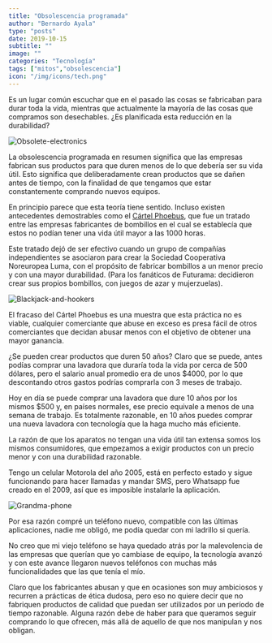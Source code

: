 ```yaml
---
title: "Obsolescencia programada"
author: "Bernardo Ayala"
type: "posts"
date: 2019-10-15
subtitle: ""
image: ""
categories: "Tecnología"
tags: ["mitos","obsolescencia"]
icon: "/img/icons/tech.png"
---
```

Es un lugar común escuchar que en el pasado las cosas se fabricaban para durar toda la vida, mientras que actualmente la mayoría de las cosas que compramos son desechables. ¿Es planificada esta reducción en la durabilidad? <!--more-->

![Obsolete-electronics](/img/obsolete-elecs.jpg)

La obsolescencia programada en resumen significa que las empresas fabrican sus productos para que duren menos de lo que debería ser su vida útil. Esto significa que deliberadamente crean productos que se dañen antes de tiempo, con la finalidad de que tengamos que estar constantemente comprando nuevos equipos.

En principio parece que esta teoría tiene sentido. Incluso existen antecedentes demostrables como el [Cártel Phoebus](https://es.wikipedia.org/wiki/C%C3%A1rtel_Phoebus), que fue un tratado entre las empresas fabricantes de bombillos en el cual se establecía que estos no podían tener una vida útil mayor a las 1000 horas.

Este tratado dejó de ser efectivo cuando un grupo de compañías independientes se asociaron para crear la Sociedad Cooperativa Noreuropea Luma, con el propósito de fabricar bombillos a un menor precio y con una mayor durabilidad. (Para los fanáticos de Futurama: decidieron crear sus propios bombillos, con juegos de azar y mujerzuelas).

![Blackjack-and-hookers](/img/blackjack-and-hookers.gif)

El fracaso del Cártel Phoebus es una muestra que esta práctica no es viable, cualquier comerciante que abuse en exceso es presa fácil de otros comerciantes que decidan abusar menos con el objetivo de obtener una mayor ganancia.

¿Se pueden crear productos que duren 50 años? Claro que se puede, antes podías comprar una lavadora que duraría toda la vida por cerca de 500 dólares, pero el salario anual promedio era de unos $4000, por lo que descontando otros gastos podrías comprarla con 3 meses de trabajo.

Hoy en día se puede comprar una lavadora que dure 10 años por los mismos $500 y, en países normales, ese precio equivale a menos de una semana de trabajo. Es totalmente razonable, en 10 años puedes comprar una nueva lavadora con tecnología que la haga mucho más eficiente.

La razón de que los aparatos no tengan una vida útil tan extensa somos los mismos consumidores, que empezamos a exigir productos con un precio menor y con una durabilidad razonable. 

Tengo un celular Motorola del año 2005, está en perfecto estado y sigue funcionando para hacer llamadas y mandar SMS, pero Whatsapp fue creado en el 2009, así que es imposible instalarle la aplicación.

![Grandma-phone](/img/grandma-phone.jpg)

Por esa razón compré un teléfono nuevo, compatible con las últimas aplicaciones, nadie me obligó, me podía quedar con mi ladrillo si quería.

No creo que mi viejo teléfono se haya quedado atrás por la malevolencia de las empresas que querían que yo cambiase de equipo, la tecnología avanzó y con este avance llegaron nuevos teléfonos con muchas más funcionalidades que las que tenía el mío.

Claro que los fabricantes abusan y que en ocasiones son muy ambiciosos y recurren a prácticas de ética dudosa, pero eso no quiere decir que no fabriquen productos de calidad que puedan ser utilizados por un período de tiempo razonable. Alguna razón debe de haber para que queramos seguir comprando lo que ofrecen, más allá de aquello de que nos manipulan y nos obligan.